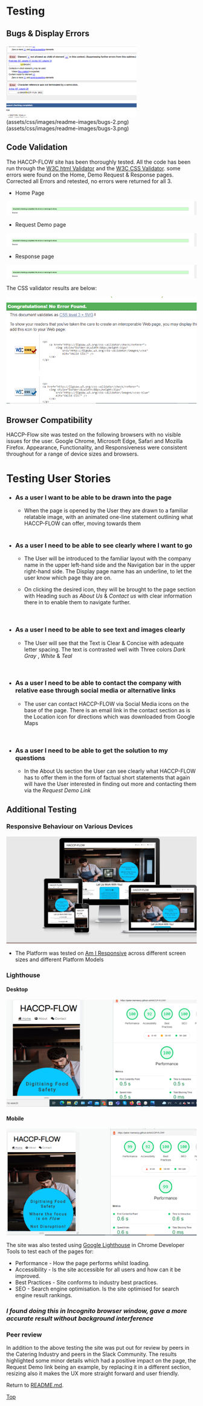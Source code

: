 # Testing


## Bugs & Display Errors
![HACCP-FLOW](assets/css/images/readme-images/bugs.png)(assets/css/images/readme-images/bugs-2.png)(assets/css/images/readme-images/bugs-3.png)

## Code Validation

The HACCP-FLOW site has been thoroughly tested. All the code has been run through the [W3C html Validator](https://validator.w3.org/) and the [W3C CSS Validator](https://jigsaw.w3.org/css-validator/). some errors were found on the Home, Demo Request & Response pages. Corrected all Errors and retested, no errors were returned for all 3.

- Home Page

![W3C Validator test result](assets/css/images/readme-images/validator.png)

- Request Demo page

![W3C Validator test result](assets/css/images/readme-images/validator.png)

- Response page

![W3C Validator test result](assets/css/images/readme-images/validator.png)

The CSS validator results are below:

![CSS Validator test result](assets/css/images/readme-images/css-validator.png)

## Browser Compatibility

HACCP-Flow site was tested on the following browsers with no visible issues for the user.
Google Chrome, Microsoft Edge, Safari and Mozilla Firefox. Appearance, Functionality, and Responsiveness were consistent throughout for a range of device sizes and browsers.

# Testing User Stories

- ### As a user I want to be able to be drawn into the page

  - When the page is opened by the User they are drawn to a familiar relatable image, with an animated one-line statement outlining what HACCP-FLOW can offer, moving towards them

   <br>

- ### As a user I need to be able to see clearly where I want to go

  - The User will be introduced to the familiar layout with the company name in the upper left-hand side and the Navigation bar in the upper right-hand side. The Display page name has an underline, to let the user know which page thay are on.

   - On clicking the desired icon, they will be brought to the page section with Heading such as _About Us_ & _Contact us_ with clear information there in to enable them to navigate further.

<br>

- ### As a user I need to be able to see text and images clearly

  - The User will see that the Text is Clear & Concise with adequate letter spacing. The text is contrasted well with Three colors _Dark Gray_ , _White_ & _Teal_

 <br>

- ### As a user I need to be able to contact the company with relative ease through social media or alternative links

  - The user can contact HACCP-FLOW via Social Media icons on the base of the page. There is an email link in the contact section as is the Location icon for directions which was downloaded from Google Maps

<br>

- ### As a user I need to be able to get the solution to my questions

  - In the About Us section the User can see clearly what HACCP-FLOW has to offer them in the form of factual short statements that again will have the User interested in finding out more and contacting them via the _Request Demo Link_

## Additional Testing

### Responsive Behaviour on Various Devices

![HACCP-FLOW responsive design](assets/css/images/readme-images/responsive-image.jpg)

- The Platform was tested on [Am I Responsive](http://ami.responsivedesign.is/) across different screen sizes and different Platform Models

### Lighthouse

#### Desktop

![Google Lighthouse Test](assets/css/images/readme-images/desktop-lighthouse.png)

#### Mobile

![Google lighthouse Test](assets/css/images/readme-images/lighthouse-mobile.png)

The site was also tested using [Google Lighthouse](https://developers.google.com/web/tools/lighthouse) in Chrome Developer Tools to test each of the pages for:

- Performance - How the page performs whilst loading.
- Accessibility - Is the site accessible for all users and how can it be improved.
- Best Practices - Site conforms to industry best practices.
- SEO - Search engine optimisation. Is the site optimised for search engine result rankings.

### _I found doing this in Incognito browser window, gave a more accurate result without background interference_

### Peer review

In addition to the above testing the site was put out for review by peers in the Catering Industry and peers in the Slack Community. The results highlighted some minor details which had a positive impact on the page, the Request Demo link being an example, by replacing it in a different section, resizing also it makes the UX more straight forward and user friendly.

Return to [README.md](./README.md#testing).

[Top](#testing)
